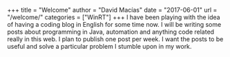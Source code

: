 +++
title = "Welcome"
author = "David Macías"
date = "2017-06-01"
url = "/welcome/"
categories = ["WinRT"]
+++
I have been playing with the idea of having a coding blog in English for some time now. I will be writing some posts about programming in Java, automation and anything code related really in this web. I plan to publish one post per week. I want the posts to be useful and solve a particular problem I stumble upon in my work.

<!--more-->
